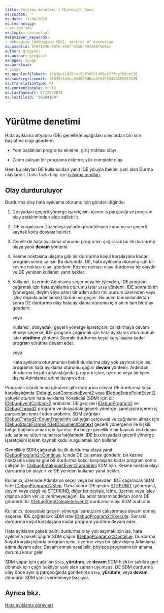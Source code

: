 ```yaml
---
title: Yürütme denetimi | Microsoft Docs
ms.custom: ''
ms.date: 11/04/2016
ms.technology:
- vs-ide-sdk
ms.topic: conceptual
helpviewer_keywords:
- debugging [Debugging SDK], control of execution
ms.assetid: 97071846-007e-450f-95a6-f072d0f5e61e
author: gregvanl
ms.author: gregvanl
manager: douge
ms.workload:
- vssdk
ms.openlocfilehash: 13038e11625bb152f36651d95a1f7fda758bb128
ms.sourcegitcommit: 36835f1b3ec004829d6aedf01938494465587436
ms.translationtype: MT
ms.contentlocale: tr-TR
ms.lasthandoff: 07/23/2018
ms.locfileid: "39204199"
---
```

# <a name="control-of-execution"></a>Yürütme denetimi
Hata ayıklama altyapısı (DE) genellikle aşağıdaki olaylardan biri son başlatma olayı gönderir:  
  
-   Yeni başlatılan programa ekleme, giriş noktası olayı  
  
-   Zaten çalışan bir programa ekleme, yük complete olayı  
  
 Hem bu olayları DE kullanıcıdan yanıt IDE yoluyla bekler, yani olan Durma olaylarıdır. Daha fazla bilgi için [çalışma modları](../../extensibility/debugger/operational-modes.md).  
  
## <a name="stopping-event"></a>Olay durduruluyor  
 Durdurma olay hata ayıklama oturumu için gönderildiğinde:  
  
1.  Dosyadaki geçerli yönerge işaretçisini içeren iş parçacığı ve program olay arabiriminden elde edilebilir.  
  
2.  IDE vurgulanan Düzenleyicisi'nde görüntüleyen konumu ve geçerli kaynak kodu dosyası belirler.  
  
3.  Genellikle hata ayıklama oturumu programın çağırarak bu ilk durdurma olaya yanıt **devam** yöntemi.  
  
4.  Kesme noktasına ulaşma gibi bir durdurma koşul karşılaşana kadar program sonra çalışır. Bu durumda, DE, hata ayıklama oturumu için bir kesme noktası olayı gönderir. Kesme noktası olayı durdurma bir olaydır ve DE yeniden kullanıcı yanıt bekler.  
  
5.  Kullanıcı, üzerinde Adımlama seçer veya bir işlevden, IDE program çağırmak için hata ayıklama oturumu ister `Step` yöntemi. IDE sonra birim (yönergesi, deyim veya satır) bir adım adım (mi oturum üzerinden veya işlev dışında adımlamak) türünü ve geçirir. Bu adım tamamlandıktan sonra DE durdurma olay hata ayıklama oturumu için adım tam bir olay gönderir.  
  
     veya  
  
     Kullanıcı, dosyadaki geçerli yönerge işaretçisini çalıştırmaya devam etmeyi seçerse, IDE program çağırmak için hata ayıklama oturumunun ister **yürütme** yöntemi. Sonraki durdurma koşul karşılaşana kadar program yürütme devam eder.  
  
     veya  
  
     Hata ayıklama oturumunun belirli durdurma olay yok saymak için ise, programın hata ayıklama oturumu çağırır **devam** yöntemi. Ardından durdurma koşul karşılaştığında program içine, üzerine veya bir işlev dışına Adımlama, adımı devam eder.  
  
 Programlı olarak bunu gönderir gibi durdurma olaylar DE durdurma koşul karşılaştığında [IDebugLoadCompleteEvent2](../../extensibility/debugger/reference/idebugloadcompleteevent2.md) veya [IDebugEntryPointEvent2](../../extensibility/debugger/reference/idebugentrypointevent2.md) yoluyla oturum hata ayıklama Yöneticisi (SDM) için bir [IDebugEventCallback2](../../extensibility/debugger/reference/idebugeventcallback2.md) arabirimi. DE geçişleri [IDebugProgram2](../../extensibility/debugger/reference/idebugprogram2.md) ve [IDebugThread2](../../extensibility/debugger/reference/idebugthread2.md) program ve dosyadaki geçerli yönerge işaretçisini içeren iş parçacığını temsil eden arabirim. SDM çağrıları [IDebugThread2::EnumFrameInfo](../../extensibility/debugger/reference/idebugthread2-enumframeinfo.md) üst yığın çerçevesi ve çağrılarını almak için [IDebugStackFrame2::GetDocumentContext](../../extensibility/debugger/reference/idebugstackframe2-getdocumentcontext.md) geçerli yönergenin ile ilişkili belge bağlamı almak için İşaretçi. Bu belge genellikle bir kaynak kod dosya adı, satır ve sütun numarası bağlamıdır. IDE bu dosyadaki geçerli yönerge işaretçisini içeren kaynak kodu vurgulamak için kullanır.  
  
 Genellikle SDM çağırarak bu ilk durdurma olaya yanıt [IDebugProgram2::Continue](../../extensibility/debugger/reference/idebugprogram2-continue.md). İçinde DE çalışması gönderir, bir kesme noktasına ulaşma gibi bir durdurma koşul karşılaşana kadar program sonra çalışan bir [IDebugBreakpointEvent2 arabirimi](../../extensibility/debugger/reference/idebugbreakpointevent2.md) SDM için. Kesme noktası olayı durdurma bir olaydır ve DE yeniden kullanıcı yanıt bekler.  
  
 Kullanıcı, üzerinde Adımlama seçer veya bir işlevden, IDE çağrılacak SDM ister [IDebugProgram2::Step](../../extensibility/debugger/reference/idebugprogram2-step.md). Daha sonra IDE geçirir [STEPUNIT](../../extensibility/debugger/reference/stepunit.md) (yönergesi, deyim veya çizgi) ve [STEPKIND](../../extensibility/debugger/reference/stepkind.md), diğer bir deyişle, içine, üzerine veya işlev dışında adım verilip verilmeyeceğini. Bu adım tamamlandıktan sonra DE gönderir. bir [IDebugStepCompleteEvent2](../../extensibility/debugger/reference/idebugstepcompleteevent2.md) durdurma olayı SDM arabirimi.  
  
 Kullanıcı, dosyadaki geçerli yönerge işaretçisini çalıştırmaya devam etmeyi seçerse, IDE çağrılacak SDM ister [IDebugProgram2::Execute](../../extensibility/debugger/reference/idebugprogram2-execute.md). Sonraki durdurma koşul karşılaşana kadar program yürütme devam eder.  
  
 Hata ayıklama paketi belirli durdurma olay yok saymak için ise, hata ayıklama paketi çağırır SDM çağırır [IDebugProgram2::Continue](../../extensibility/debugger/reference/idebugprogram2-continue.md). Durdurma koşul karşılaştığında program içine, üzerine veya bir işlev dışına Adımlama, adımı devam eder. Devam etmek nasıl bilir, böylece programın bir atlama durumu korur gelir.  
  
 SDM yapar için çağrıları `Step`, **yürütme**, ve **devam** SDM hızlı bir şekilde geri dönmek için çağrı bekliyor yani olan zaman uyumsuz. DE SDM durdurma olay önce aynı iş parçacığında gönderirse `Step`, **yürütme**, veya **devam** döndürür SDM yanıt vermemeye başlıyor.  
  
## <a name="see-also"></a>Ayrıca bkz.  
 [Hata ayıklama görevleri](../../extensibility/debugger/debugging-tasks.md)